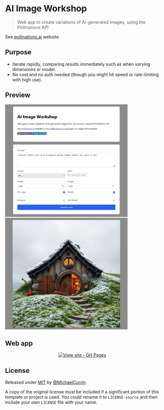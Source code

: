 # AI Image Workshop
> Web app to create variations of AI-generated images, using the Pollinations API

See [pollinations.ai](https://pollinations.ai/) website.

## Purpose

- Iterate rapidly, comparing results immediately such as when varying dimensions or model.
- No cost and no auth needed (though you might hit speed or rate-limiting with high use).


## Preview

<img src="sample.png" alt="Sample screenshot" width="400">
<img src="sample-2.png" alt="Sample screenshot 2" width="400">


## Web app

<div align="center">

[![View site - GH Pages](https://img.shields.io/badge/View_site-GH_Pages-2ea44f?style=for-the-badge)](https://michaelcurrin.github.io/ai-image-workshop/)

</div>

## License

Released under [MIT](/LICENSE) by [@MichaelCurrin](https://github.com/MichaelCurrin).

A copy of the original license must be included if a significant portion of this template or project is used. You could rename it to `LICENSE-source` and then include your own `LICENSE` file with your name.
